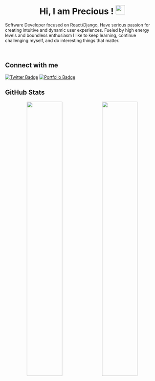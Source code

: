 <h1 align="center">
  Hi, I am Precious ! <img src="https://raw.githubusercontent.com/aemmadi/aemmadi/master/wave.gif" width="30px">
</h2>

<p>
    Software Developer focused on React/Django, Have serious passion for creating intuitive and dynamic user experiences. Fueled by high energy levels and boundless enthusiasm I like to keep learning, continue challenging myself, and do interesting things that matter.
</p>
<br />

## Connect with me

[![Twitter Badge](https://img.shields.io/badge/-@preciousimo2-blue?style=flat-square&logo=twitter&logoColor=white&link=https://twitter.com/preciousimo2/)](https://twitter.com/preciousimo2)
[![Portfolio Badge](https://img.shields.io/badge/-Portfolio-333333?style=flat-square&logo=google-chrome&logoColor=white&link=https://preciousimo.herokuapp.com/)](https://preciousimo.herokuapp.com/)
<br />

## GitHub Stats
<p align="center">
  <img width="48%" src="https://github-readme-stats.vercel.app/api?username=Preciousimo&show_icons=true&theme=tokyonight" />
  <img width="48%" src="https://github-readme-streak-stats.herokuapp.com/?user=Preciousimo&theme=tokyonight" />
</p>